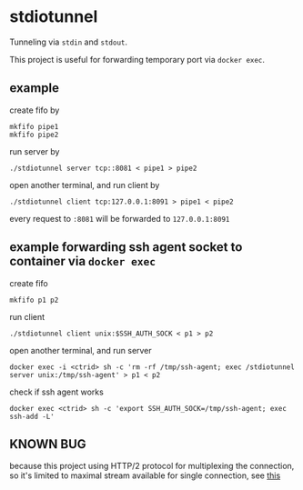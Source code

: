 # stdiotunnel

Tunneling via `stdin` and `stdout`.

This project is useful for forwarding temporary port via `docker exec`.

## example

create fifo by

    mkfifo pipe1
    mkfifo pipe2

run server by

    ./stdiotunnel server tcp::8081 < pipe1 > pipe2

open another terminal, and run client by

    ./stdiotunnel client tcp:127.0.0.1:8091 > pipe1 < pipe2

every request to `:8081` will be forwarded to `127.0.0.1:8091`

## example forwarding ssh agent socket to container via `docker exec`

create fifo

    mkfifo p1 p2

run client

    ./stdiotunnel client unix:$SSH_AUTH_SOCK < p1 > p2

open another terminal, and run server

    docker exec -i <ctrid> sh -c 'rm -rf /tmp/ssh-agent; exec /stdiotunnel server unix:/tmp/ssh-agent' > p1 < p2

check if ssh agent works

    docker exec <ctrid> sh -c 'export SSH_AUTH_SOCK=/tmp/ssh-agent; exec ssh-add -L'

## KNOWN BUG

because this project using HTTP/2 protocol for multiplexing the connection, so it's limited to maximal stream available for single connection, see [this](https://httpwg.org/specs/rfc7540.html#StreamIdentifiers)
